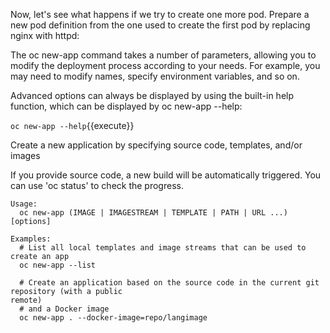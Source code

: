 
Now, let's see what happens if we try to create one more pod. Prepare a new pod definition from the one used to create the first pod by replacing nginx with httpd:

The oc new-app command takes a number of parameters, allowing you to modify the deployment process according to your needs. For example, you may need to modify names, specify environment variables, and so on.

Advanced options can always be displayed by using the built-in help function, which can be displayed by oc new-app --help:


`oc new-app --help`{{execute}}

Create a new application by specifying source code, templates, and/or images


If you provide source code, a new build will be automatically triggered. You can use 'oc status' to
check the progress.

```
Usage:
  oc new-app (IMAGE | IMAGESTREAM | TEMPLATE | PATH | URL ...) [options]

Examples:
  # List all local templates and image streams that can be used to create an app
  oc new-app --list

  # Create an application based on the source code in the current git repository (with a public
remote)
  # and a Docker image
  oc new-app . --docker-image=repo/langimage
```
